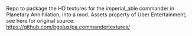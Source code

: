 Repo to package the HD textures for the imperial_able commander in Planetary Annihilation, into a mod. Assets property of Uber Entertainment, see here for original source: https://github.com/bgolus/pa.commandertextures/